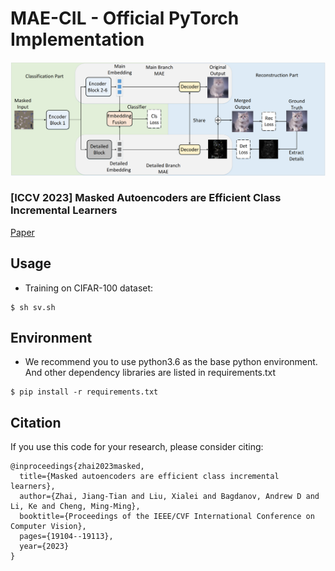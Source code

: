 # MAE-CIL - Official PyTorch Implementation
![](./thumbnail.jpg)

### [ICCV 2023] Masked Autoencoders are Efficient Class Incremental Learners

[Paper](https://openaccess.thecvf.com/content/ICCV2023/papers/Zhai_Masked_Autoencoders_are_Efficient_Class_Incremental_Learners_ICCV_2023_paper.pdf)
## Usage

* Training on CIFAR-100 dataset:

```
$ sh sv.sh
```

## Environment

* We recommend you to use python3.6 as the base python environment. And other dependency libraries are listed in requirements.txt

```
$ pip install -r requirements.txt
```

## Citation
If you use this code for your research, please consider citing:

```
@inproceedings{zhai2023masked,
  title={Masked autoencoders are efficient class incremental learners},
  author={Zhai, Jiang-Tian and Liu, Xialei and Bagdanov, Andrew D and Li, Ke and Cheng, Ming-Ming},
  booktitle={Proceedings of the IEEE/CVF International Conference on Computer Vision},
  pages={19104--19113},
  year={2023}
}
```

